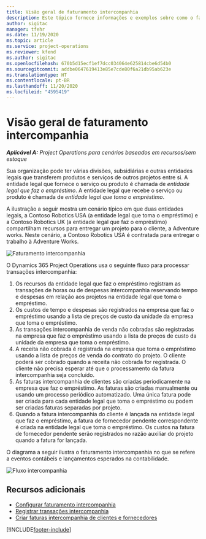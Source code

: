 ```yaml
---
title: Visão geral de faturamento intercompanhia
description: Este tópico fornece informações e exemplos sobre como o faturamento intercompanhia de projetos.
author: sigitac
manager: tfehr
ms.date: 11/19/2020
ms.topic: article
ms.service: project-operations
ms.reviewer: kfend
ms.author: sigitac
ms.openlocfilehash: 670b5d15ecf1ef7dcc034064e625814cbe6d54b0
ms.sourcegitcommit: addbe0647619413e85e7cde80f6a21db95ab623e
ms.translationtype: HT
ms.contentlocale: pt-BR
ms.lasthandoff: 11/20/2020
ms.locfileid: "4595419"
---
```

# <a name="intercompany-invoicing-overview"></a>Visão geral de faturamento intercompanhia

_**Aplicável A:** Project Operations para cenários baseados em recursos/sem estoque_

Sua organização pode ter várias divisões, subsidiárias e outras entidades legais que transferem produtos e serviços de outros projetos entre si. A entidade legal que fornece o serviço ou produto é chamada de *entidade legal que faz o empréstimo*. A entidade legal que recebe o serviço ou produto é chamada de *entidade legal que toma o empréstimo*.

A ilustração a seguir mostra um cenário típico em que duas entidades legais, a Contoso Robotics USA (a entidade legal que toma o empréstimo) e a Contoso Robotics UK (a entidade legal que faz o empréstimo) compartilham recursos para entregar um projeto para o cliente, a Adventure works. Neste cenário, a Contoso Robotics USA é contratada para entregar o trabalho à Adventure Works.

![Faturamento intercompanhia](./media/IntercompanyScenario.png) 

O Dynamics 365 Project Operations usa o seguinte fluxo para processar transações intercompanhia:

1. Os recursos da entidade legal que faz o empréstimo registram as transações de horas ou de despesas intercompanhia reservando tempo e despesas em relação aos projetos na entidade legal que toma o empréstimo.
2. Os custos de tempo e despesas são registrados na empresa que faz o empréstimo usando a lista de preços de custo da unidade da empresa que toma o empréstimo.
3. As transações intercompanhia de venda não cobradas são registradas na empresa que faz o empréstimo usando a lista de preços de custo da unidade da empresa que toma o empréstimo.
4. A receita não cobrada é registrada na empresa que toma o empréstimo usando a lista de preços de venda do contrato do projeto. O cliente poderá ser cobrado quando a receita não cobrada for registrada. O cliente não precisa esperar até que o processamento da fatura intercompanhia seja concluído.
5. As faturas intercompanhia de clientes são criadas periodicamente na empresa que faz o empréstimo. As faturas são criadas manualmente ou usando um processo periódico automatizado. Uma única fatura pode ser criada para cada entidade legal que toma o empréstimo ou podem ser criadas faturas separadas por projeto.
6. Quando a fatura intercompanhia do cliente é lançada na entidade legal que faz o empréstimo, a fatura de fornecedor pendente correspondente é criada na entidade legal que toma o empréstimo. Os custos na fatura de fornecedor pendente serão registrados no razão auxiliar do projeto quando a fatura for lançada.

O diagrama a seguir ilustra o faturamento intercompanhia no que se refere a eventos contábeis e lançamentos esperados na contabilidade.

![Fluxo intercompanhia](./media/IntercompanyFlow.png)

## <a name="additional-resources"></a>Recursos adicionais

- [Configurar faturamento intercompanhia](configure-intercompany-invoicing.md)
- [Registrar transações intercompanhia](create-intercompany-transactions.md)
- [Criar faturas intercompanhia de clientes e fornecedores](create-intercompany-customer-vendor-invoices.md)


[!INCLUDE[footer-include](../includes/footer-banner.md)]